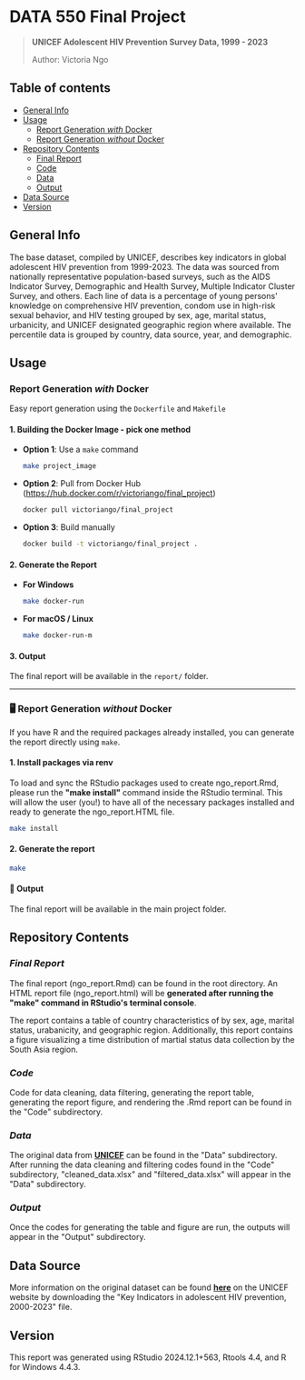 # DATA 550 Final Project

> **UNICEF Adolescent HIV Prevention Survey Data, 1999 - 2023**
>
> Author: Victoria Ngo

## Table of contents

-   [General Info](#general-info)
-   [Usage](#usage)
    -   [Report Generation _with_ Docker](#report_generation__with__docker)
    -   [Report Generation _without_ Docker](#report_generation__without__docker)
-   [Repository Contents](#repository-contents)
    -   [Final Report](#final-report)
    -   [Code](#code)
    -   [Data](#data)
    -   [Output](#output)
-   [Data Source](#data-source)
-   [Version](#version)

## General Info

The base dataset, compiled by UNICEF, describes key indicators in global adolescent HIV prevention from 1999-2023. The data was sourced from nationally representative population-based surveys, such as the AIDS Indicator Survey, Demographic and Health Survey, Multiple Indicator Cluster Survey, and others. Each line of data is a percentage of young persons' knowledge on comprehensive HIV prevention, condom use in high-risk sexual behavior, and HIV testing grouped by sex, age, marital status, urbanicity, and UNICEF designated geographic region where available. The percentile data is grouped by country, data source, year, and demographic.

## Usage

### **Report Generation _with_ Docker**

Easy report generation using the `Dockerfile` and `Makefile`

#### 1. Building the Docker Image  - pick one method

- **Option 1**: Use a `make` command
  ```bash
  make project_image
  ```

- **Option 2**: Pull from Docker Hub (https://hub.docker.com/r/victoriango/final_project)
  ```bash
  docker pull victoriango/final_project
  ```

- **Option 3**: Build manually
  ```bash
  docker build -t victoriango/final_project .
  ```
#### 2. Generate the Report

- **For Windows**
  ```bash
  make docker-run
  ```

- **For macOS / Linux**
  ```bash
  make docker-run-m
  ```

#### 3. Output

The final report will be available in the `report/` folder.

---
### 🖥️ **Report Generation _without_ Docker**

If you have R and the required packages already installed, you can generate the report directly using `make`.

#### 1. Install packages via renv

To load and sync the RStudio packages used to create ngo_report.Rmd, please run the **"make install"** command inside the RStudio terminal. This will allow the user (you!) to have all of the necessary packages installed and ready to generate the ngo_report.HTML file.
```bash
make install
```

#### 2. Generate the report

```bash
make
```

#### 📁 Output

The final report will be available in the main project folder.

## Repository Contents 

### *Final Report*

The final report (ngo_report.Rmd) can be found in the root directory. An HTML report file (ngo_report.html) will be **generated after running the "make" command in RStudio's terminal console**.

The report contains a table of country characteristics of by sex, age, marital status, urabanicity, and geographic region. Additionally, this report contains a figure visualizing a time distribution of martial status data collection by the South Asia region.

### *Code*

Code for data cleaning, data filtering, generating the report table, generating the report figure, and rendering the .Rmd report can be found in the "Code" subdirectory.

### *Data*

The original data from [**UNICEF**](https://data.unicef.org/resources/dataset/hiv-aids-statistical-tables/) can be found in the "Data" subdirectory. After running the data cleaning and filtering codes found in the "Code" subdirectory, "cleaned_data.xlsx" and "filtered_data.xlsx" will appear in the "Data" subdirectory.

### *Output*

Once the codes for generating the table and figure are run, the outputs will appear in the "Output" subdirectory.

## Data Source

More information on the original dataset can be found [**here**](https://data.unicef.org/resources/dataset/hiv-aids-statistical-tables/) on the UNICEF website by downloading the "Key Indicators in adolescent HIV prevention, 2000-2023" file.

## Version

This report was generated using RStudio 2024.12.1+563, Rtools 4.4, and R for Windows 4.4.3.
